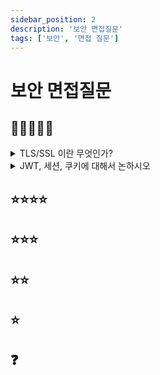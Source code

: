 ```yaml
---
sidebar_position: 2
description: '보안 면접질문'
tags: ['보안', '면접 질문']
---
```


# 보안 면접질문

## 🌟🌟🌟🌟🌟

<details>
<summary>TLS/SSL 이란 무엇인가?</summary>
<div markdown="1">

답안작성예정

</div>
</details>

<details>
<summary>JWT, 세션, 쿠키에 대해서 논하시오</summary>
<div markdown="1">

답안작성예정

</div>
</details>

## ⭐⭐⭐⭐

## ⭐⭐⭐

## ⭐⭐

## ⭐

## ❓
